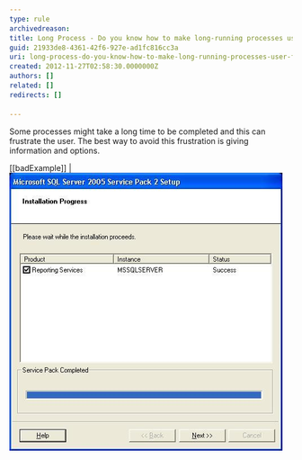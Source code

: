 ```yaml
---
type: rule
archivedreason: 
title: Long Process - Do you know how to make long-running processes user-friendly?
guid: 21933de8-4361-42f6-927e-ad1fc816cc3a
uri: long-process-do-you-know-how-to-make-long-running-processes-user-friendly
created: 2012-11-27T02:58:30.0000000Z
authors: []
related: []
redirects: []

---
```


Some processes might take a long time to be completed and this can frustrate the user. The best way to avoid this frustration is giving information and options.

<!--endintro-->

[[badExample]]
| ![this progress bar looks like it is stuck at 99%. Ideally the progress bar should be hidden when completed and replaced by a green tick](../../assets/ifaceLongProcess_bad.JPG)
